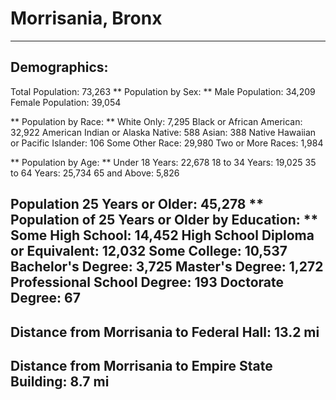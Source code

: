 # Morrisania, Bronx
---
## Demographics:
Total Population: 73,263
** Population by Sex: **
Male Population: 34,209
Female Population: 39,054

** Population by Race: **
White Only: 7,295
Black or African American: 32,922
American Indian or Alaska Native: 588
Asian: 388
Native Hawaiian or Pacific Islander: 106
Some Other Race: 29,980
Two or More Races: 1,984

** Population by Age: **
Under 18 Years: 22,678
18 to 34 Years: 19,025
35 to 64 Years: 25,734
65 and Above: 5,826

Population 25 Years or Older: 45,278
** Population of 25 Years or Older by Education: **
Some High School: 14,452
High School Diploma or Equivalent: 12,032
Some College: 10,537
Bachelor's Degree: 3,725
Master's Degree: 1,272
Professional School Degree: 193
Doctorate Degree: 67
---
## Distance from Morrisania to Federal Hall: 13.2 mi
## Distance from Morrisania to Empire State Building: 8.7 mi


<script src="https://embed.github.com/view/geojson/YukiYoshimatsu/morrisania_neighborhood/blob/master/map.geojson.html"></script>

